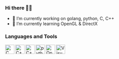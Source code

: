 ### Hi there 👋🏼


- 🔭 I’m currently working on golang, python, C, C++
- 🌱 I’m currently learning OpenGL & DirectX


### Languages and Tools
<img align="left" alt="C" height="30px" src="https://api.iconify.design/logos:c.svg" />
<img align="left" alt="C++" height="30px" src="https://api.iconify.design/logos:c-plusplus.svg" />
<img align="left" alt="C++" height="30px" src="https://api.iconify.design/logos:go.svg" />
<img align="left" alt="python" height="30px" src="https://api.iconify.design/logos:python.svg" />
<img align="left" alt="OpenGL" height="30px" src="https://api.iconify.design/logos:opengl.svg" />
<img align="left" alt="VisualStudio" height="30px" src="https://api.iconify.design/logos:visual-studio.svg" />


<!--
**Ru7w1k/Ru7w1k** is a ✨ _special_ ✨ repository because its `README.md` (this file) appears on your GitHub profile.

Here are some ideas to get you started:

- 🔭 I’m currently working on ...
- 🌱 I’m currently learning ...
- 👯 I’m looking to collaborate on ...
- 🤔 I’m looking for help with ...
- 💬 Ask me about ...
- 📫 How to reach me: ...
- 😄 Pronouns: ...
- ⚡ Fun fact: ...
-->
